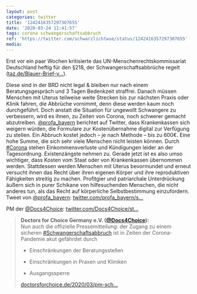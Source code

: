 ```yaml
---
layout: post
categories: twitter
title: '1242416357297307655'
date: '2020-03-24 11:41:57'
tags: corona schwangerschaftsabbruch
ref: 'https://twitter.com/schwarzlichtwue/status/1242416357297307655'
media:
---
```

Erst vor ein paar Wochen kritisierte das UN-Menschenrechtskommissariat Deutschland heftig für den §218, der Schwangerschaftsabbrüche regelt ([taz.de/Blauer-Brief-v…](https://taz.de/Blauer-Brief-von-den-Vereinten-Nationen/!5667748/)).

 Diese sind in der BRD nicht legal &amp; bleiben nur nach einem Beratungsgespräch und 3 Tagen Bedenkzeit straffrei.
Danach müssen Menschen mit Uterus teilweise weite Strecken bis zur nächsten Praxis oder Klinik fahren, die Abbrüche vornimmt, denn diese werden kaum noch durchgeführt.
Doch anstatt die Situation für ungewollt Schwangere zu verbessern, wird es ihnen, zu Zeiten von Corona, noch schwerer gemacht abzutreiben.
[@profa_bayern](https://twitter.com/profa_bayern) berichtet auf Twitter, dass Krankenkassen sich weigern würden, die Formulare zur Kostenübernahme digital zur Verfügung zu stellen. Ein Abbruch kostet jedoch – je nach Methode – bis zu 600€. Eine hohe Summe, die sich sehr viele Menschen nicht leisten können.
Durch [#Corona](/t/corona) stehen Einkommensverluste und Kündigungen leider an der Tagesordnung. Existenzängste nehmen zu. Gerade jetzt ist es also umso wichtiger, dass Kosten vom Staat oder von Krankenkassen übernommen werden.
Stattdessen werden Menschen mit Uterus bevormundet und erneut versucht ihnen das Recht über ihren eigenen Körper und ihre reproduktiven Fähigkeiten streitig zu machen.
Profitgier und patriarchale Unterdrückung äußern sich in purer Schikane von hilfesuchenden Menschen, die nicht anderes tun, als das Recht auf körperliche Selbstbestimmung einzufordern.
Tweet von [@profa_bayern](https://twitter.com/profa_bayern): [twitter.com/profa_bayern/s…](https://twitter.com/profa_bayern/status/1242184013479129088?s=19)

PM der [@Docs4Choice](https://twitter.com/Docs4Choice): [twitter.com/Docs4Choice/st…](https://twitter.com/Docs4Choice/status/1241791064228446209?s=19)
> <b>Doctors for Choice Germany e.V. ([@Docs4Choice](https://twitter.com/Docs4Choice)):</b>  
>Nun auch die offizielle Pressemitteilung: der Zugang zu einem sicheren [#Schwangerschaftsabbruch](/t/schwangerschaftsabbruch) ist in Zeiten der Corona-Pandemie akut gefährdet durch   
>  
>- Einschränkungen der Beratungsstellen  
>  
>- Einschränkungen in Praxen und Kliniken  
>  
>- Ausgangssperre  
>  
>  
>  
>[doctorsforchoice.de/2020/03/pm-sch…](https://doctorsforchoice.de/2020/03/pm-schwangerschaftsabbruch-corona/)  

